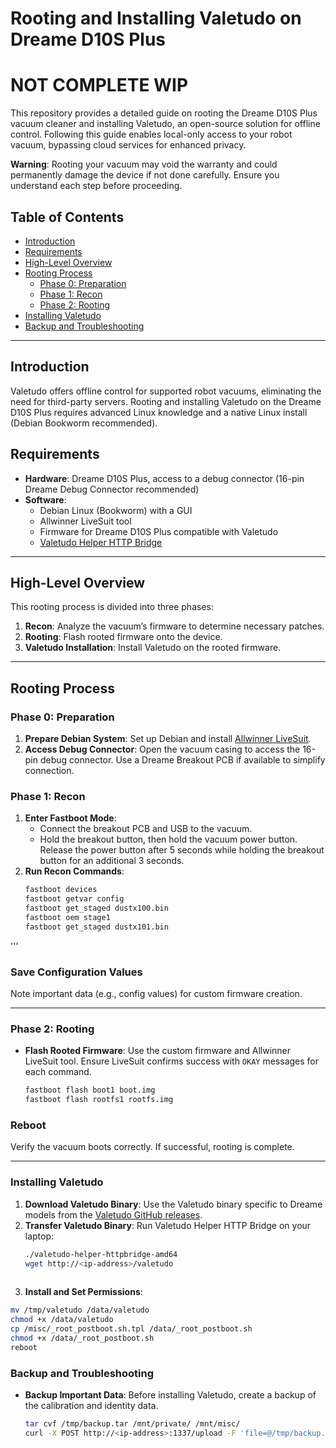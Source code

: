 # Rooting and Installing Valetudo on Dreame D10S Plus
# NOT COMPLETE WIP
This repository provides a detailed guide on rooting the Dreame D10S Plus vacuum cleaner and installing Valetudo, an open-source solution for offline control. Following this guide enables local-only access to your robot vacuum, bypassing cloud services for enhanced privacy.

**Warning**: Rooting your vacuum may void the warranty and could permanently damage the device if not done carefully. Ensure you understand each step before proceeding.

## Table of Contents
- [Introduction](#introduction)
- [Requirements](#requirements)
- [High-Level Overview](#high-level-overview)
- [Rooting Process](#rooting-process)
  - [Phase 0: Preparation](#phase-0-preparation)
  - [Phase 1: Recon](#phase-1-recon)
  - [Phase 2: Rooting](#phase-2-rooting)
- [Installing Valetudo](#installing-valetudo)
- [Backup and Troubleshooting](#backup-and-troubleshooting)

---

## Introduction
Valetudo offers offline control for supported robot vacuums, eliminating the need for third-party servers. Rooting and installing Valetudo on the Dreame D10S Plus requires advanced Linux knowledge and a native Linux install (Debian Bookworm recommended).

## Requirements
- **Hardware**: Dreame D10S Plus, access to a debug connector (16-pin Dreame Debug Connector recommended)
- **Software**:
  - Debian Linux (Bookworm) with a GUI
  - Allwinner LiveSuit tool
  - Firmware for Dreame D10S Plus compatible with Valetudo
  - [Valetudo Helper HTTP Bridge](https://github.com/Hypfer/valetudo-helper-httpbridge)

---

## High-Level Overview
This rooting process is divided into three phases:

1. **Recon**: Analyze the vacuum’s firmware to determine necessary patches.
2. **Rooting**: Flash rooted firmware onto the device.
3. **Valetudo Installation**: Install Valetudo on the rooted firmware.

---

## Rooting Process

### Phase 0: Preparation
1. **Prepare Debian System**: Set up Debian and install [Allwinner LiveSuit](https://github.com/Hypfer/valetudo-sunxi-livesuit).
2. **Access Debug Connector**: Open the vacuum casing to access the 16-pin debug connector. Use a Dreame Breakout PCB if available to simplify connection.

### Phase 1: Recon
1. **Enter Fastboot Mode**:
   - Connect the breakout PCB and USB to the vacuum.
   - Hold the breakout button, then hold the vacuum power button. Release the power button after 5 seconds while holding the breakout button for an additional 3 seconds.
2. **Run Recon Commands**:
   ```bash
   fastboot devices
   fastboot getvar config
   fastboot get_staged dustx100.bin
   fastboot oem stage1
   fastboot get_staged dustx101.bin
  '''
  ### Save Configuration Values
Note important data (e.g., config values) for custom firmware creation.

---

### Phase 2: Rooting

- **Flash Rooted Firmware**: Use the custom firmware and Allwinner LiveSuit tool. Ensure LiveSuit confirms success with `OKAY` messages for each command.
   ```bash
   fastboot flash boot1 boot.img
   fastboot flash rootfs1 rootfs.img
### Reboot
Verify the vacuum boots correctly. If successful, rooting is complete.

---

### Installing Valetudo

1. **Download Valetudo Binary**: Use the Valetudo binary specific to Dreame models from the [Valetudo GitHub releases](https://github.com/Hypfer/Valetudo/releases).
2. **Transfer Valetudo Binary**: Run Valetudo Helper HTTP Bridge on your laptop:
   ```bash
   ./valetudo-helper-httpbridge-amd64
   wget http://<ip-address>/valetudo
  
3. **Install and Set Permissions**:
  ```bash
  mv /tmp/valetudo /data/valetudo
  chmod +x /data/valetudo
  cp /misc/_root_postboot.sh.tpl /data/_root_postboot.sh
  chmod +x /data/_root_postboot.sh
  reboot
```
### Backup and Troubleshooting

- **Backup Important Data**: Before installing Valetudo, create a backup of the calibration and identity data.
   ```bash
   tar cvf /tmp/backup.tar /mnt/private/ /mnt/misc/
   curl -X POST http://<ip-address>:1337/upload -F 'file=@/tmp/backup.tar'
